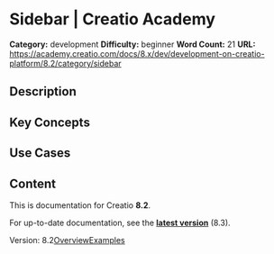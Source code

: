 # Sidebar | Creatio Academy

**Category:** development **Difficulty:** beginner **Word Count:** 21 **URL:**
https://academy.creatio.com/docs/8.x/dev/development-on-creatio-platform/8.2/category/sidebar

## Description

## Key Concepts

## Use Cases

## Content

This is documentation for Creatio **8.2**.

For up-to-date documentation, see the
**[latest version](/docs/8.x/dev/development-on-creatio-platform/category/sidebar)**
(8.3).

Version:
8.2[Overview](/docs/8.x/dev/development-on-creatio-platform/8.2/platform-customization/freedom-ui/sidebar/overview)[Examples](/docs/8.x/dev/development-on-creatio-platform/8.2/sidebar-examples)
